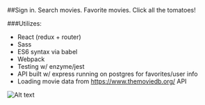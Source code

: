 ##Sign in. Search movies. Favorite movies. Click all the tomatoes!

###Utilizes:

* React (redux + router)
* Sass
* ES6 syntax via babel
* Webpack
* Testing w/ enzyme/jest
* API built w/ express running on postgres for favorites/user info
* Loading movie data from https://www.themoviedb.org/ API

![Alt text](https://i.gyazo.com/f9acccd1a6b870c55a780cadad097272.png "Screenshot")
